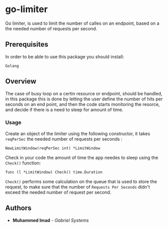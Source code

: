 # go-limiter
Go limiter, is used to limit the number of calles on an endpoint, based on a the needed number of requests per second.

## Prerequisites

In order to be able to use this package you should install: 

```
Golang
```
## Overview
The case of busy loop on a certin resource or endpoint, should be handled, in this package this is done by letting the user define the number of hits per seconds on an end point, and then the code starts monitoring the resorce, and decide if there is a need to sleep for amount of time.
### Usage

Create an object of the limiter using the following constructor,
it takes ```reqPerSec``` the needed number of requests per seconds :

```
NewLimitWindow(reqPerSec int) *LimitWindow 
```

Check in your code the amount of time the app needes to sleep using the  ```Check()``` function:

```
func (l *LimitWindow) Check() time.Duration
```
```Check()``` performs some calculation on the queue that is used to store the request, to make sure that the number of   ```Requests Per Seconds``` didn't exceed the needed number of request per second.


## Authors

* **Muhammed Imad** - *Gabriel Systems* 
